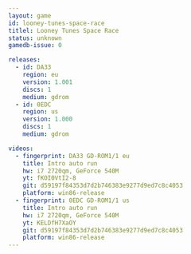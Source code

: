 ```yaml
---
layout: game
id: looney-tunes-space-race
titlel: Looney Tunes Space Race
status: unknown
gamedb-issue: 0

releases:
  - id: DA33
    region: eu
    version: 1.001
    discs: 1
    medium: gdrom
  - id: 0EDC
    region: us
    version: 1.000
    discs: 1
    medium: gdrom

videos:
  - fingerprint: DA33 GD-ROM1/1 eu
    title: Intro auto run
    hw: i7 2720qm, GeForce 540M
    yt: fKOI0VtI2-8
    git: d59197f84353d7d2b746383e9277d9ed7c8c4053
    platform: win86-release
  - fingerprint: 0EDC GD-ROM1/1 us
    title: Intro auto run
    hw: i7 2720qm, GeForce 540M
    yt: KELDfH7XaOY
    git: d59197f84353d7d2b746383e9277d9ed7c8c4053
    platform: win86-release
---
```

